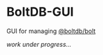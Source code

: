 # BoltDB-GUI

GUI for managing [@boltdb/bolt](https://github.com/boltdb/bolt)

<i>work under progress...</i>
